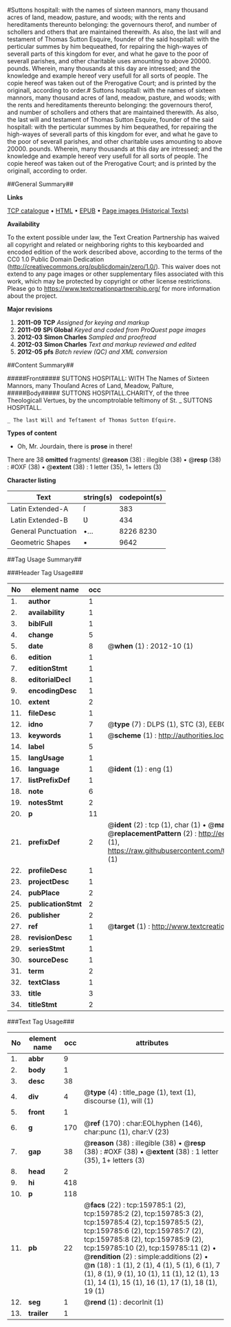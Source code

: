 #Suttons hospitall: with the names of sixteen mannors, many thousand acres of land, meadow, pasture, and woods; with the rents and hereditaments thereunto belonging: the governours therof, and number of schollers and others that are maintained therewith. As also, the last will and testament of Thomas Sutton Esquire, founder of the said hospitall: with the perticular summes by him bequeathed, for repairing the high-wayes of severall parts of this kingdom for ever, and what he gave to the poor of severall parishes, and other charitable uses amounting to above 20000. pounds. Wherein, many thousands at this day are intressed; and the knowledge and example hereof very usefull for all sorts of people. The copie hereof was taken out of the Prerogative Court; and is printed by the originall, according to order.#
Suttons hospitall: with the names of sixteen mannors, many thousand acres of land, meadow, pasture, and woods; with the rents and hereditaments thereunto belonging: the governours therof, and number of schollers and others that are maintained therewith. As also, the last will and testament of Thomas Sutton Esquire, founder of the said hospitall: with the perticular summes by him bequeathed, for repairing the high-wayes of severall parts of this kingdom for ever, and what he gave to the poor of severall parishes, and other charitable uses amounting to above 20000. pounds. Wherein, many thousands at this day are intressed; and the knowledge and example hereof very usefull for all sorts of people. The copie hereof was taken out of the Prerogative Court; and is printed by the originall, according to order.

##General Summary##

**Links**

[TCP catalogue](http://www.ota.ox.ac.uk/tcp/)  • 
[HTML](http://tei.it.ox.ac.uk/tcp/Texts-HTML/free/A94/A94132.html)  • 
[EPUB](http://tei.it.ox.ac.uk/tcp/Texts-EPUB/free/A94/A94132.epub) • 
[Page images (Historical Texts)](https://historicaltexts.jisc.ac.uk/eebo-99861565e)

**Availability**

To the extent possible under law, the Text Creation Partnership has waived all copyright and related or neighboring rights to this keyboarded and encoded edition of the work described above, according to the terms of the CC0 1.0 Public Domain Dedication (http://creativecommons.org/publicdomain/zero/1.0/). This waiver does not extend to any page images or other supplementary files associated with this work, which may be protected by copyright or other license restrictions. Please go to https://www.textcreationpartnership.org/ for more information about the project.

**Major revisions**

1. __2011-09__ __TCP__ *Assigned for keying and markup*
1. __2011-09__ __SPi Global__ *Keyed and coded from ProQuest page images*
1. __2012-03__ __Simon Charles__ *Sampled and proofread*
1. __2012-03__ __Simon Charles__ *Text and markup reviewed and edited*
1. __2012-05__ __pfs__ *Batch review (QC) and XML conversion*

##Content Summary##

#####Front#####
SUTTONS HOSPITALL: WITH The Names of Sixteen Mannors, many Thouſand Acres of Land, Meadow, Paſture, 
#####Body#####
SUTTONS HOSPITALL.CHARITY, of the three Theologicall Vertues, by the uncomptrolable teſtimony of St.
    _ SUTTONS HOSPITALL.

    _ The last Will and Teſtament of Thomas Sutton Eſquire.

**Types of content**

  * Oh, Mr. Jourdain, there is **prose** in there!

There are 38 **omitted** fragments! 
 @__reason__ (38) : illegible (38)  •  @__resp__ (38) : #OXF (38)  •  @__extent__ (38) : 1 letter (35), 1+ letters (3)

**Character listing**


|Text|string(s)|codepoint(s)|
|---|---|---|
|Latin Extended-A|ſ|383|
|Latin Extended-B|Ʋ|434|
|General Punctuation|•…|8226 8230|
|Geometric Shapes|▪|9642|

##Tag Usage Summary##

###Header Tag Usage###

|No|element name|occ|attributes|
|---|---|---|---|
|1.|__author__|1||
|2.|__availability__|1||
|3.|__biblFull__|1||
|4.|__change__|5||
|5.|__date__|8| @__when__ (1) : 2012-10 (1)|
|6.|__edition__|1||
|7.|__editionStmt__|1||
|8.|__editorialDecl__|1||
|9.|__encodingDesc__|1||
|10.|__extent__|2||
|11.|__fileDesc__|1||
|12.|__idno__|7| @__type__ (7) : DLPS (1), STC (3), EEBO-CITATION (1), PROQUEST (1), VID (1)|
|13.|__keywords__|1| @__scheme__ (1) : http://authorities.loc.gov/ (1)|
|14.|__label__|5||
|15.|__langUsage__|1||
|16.|__language__|1| @__ident__ (1) : eng (1)|
|17.|__listPrefixDef__|1||
|18.|__note__|6||
|19.|__notesStmt__|2||
|20.|__p__|11||
|21.|__prefixDef__|2| @__ident__ (2) : tcp (1), char (1)  •  @__matchPattern__ (2) : ([0-9\-]+):([0-9IVX]+) (1), (.+) (1)  •  @__replacementPattern__ (2) : http://eebo.chadwyck.com/downloadtiff?vid=$1&page=$2 (1), https://raw.githubusercontent.com/textcreationpartnership/Texts/master/tcpchars.xml#$1 (1)|
|22.|__profileDesc__|1||
|23.|__projectDesc__|1||
|24.|__pubPlace__|2||
|25.|__publicationStmt__|2||
|26.|__publisher__|2||
|27.|__ref__|1| @__target__ (1) : http://www.textcreationpartnership.org/docs/. (1)|
|28.|__revisionDesc__|1||
|29.|__seriesStmt__|1||
|30.|__sourceDesc__|1||
|31.|__term__|2||
|32.|__textClass__|1||
|33.|__title__|3||
|34.|__titleStmt__|2||


###Text Tag Usage###

|No|element name|occ|attributes|
|---|---|---|---|
|1.|__abbr__|9||
|2.|__body__|1||
|3.|__desc__|38||
|4.|__div__|4| @__type__ (4) : title_page (1), text (1), discourse (1), will (1)|
|5.|__front__|1||
|6.|__g__|170| @__ref__ (170) : char:EOLhyphen (146), char:punc (1), char:V (23)|
|7.|__gap__|38| @__reason__ (38) : illegible (38)  •  @__resp__ (38) : #OXF (38)  •  @__extent__ (38) : 1 letter (35), 1+ letters (3)|
|8.|__head__|2||
|9.|__hi__|418||
|10.|__p__|118||
|11.|__pb__|22| @__facs__ (22) : tcp:159785:1 (2), tcp:159785:2 (2), tcp:159785:3 (2), tcp:159785:4 (2), tcp:159785:5 (2), tcp:159785:6 (2), tcp:159785:7 (2), tcp:159785:8 (2), tcp:159785:9 (2), tcp:159785:10 (2), tcp:159785:11 (2)  •  @__rendition__ (2) : simple:additions (2)  •  @__n__ (18) : 1 (1), 2 (1), 4 (1), 5 (1), 6 (1), 7 (1), 8 (1), 9 (1), 10 (1), 11 (1), 12 (1), 13 (1), 14 (1), 15 (1), 16 (1), 17 (1), 18 (1), 19 (1)|
|12.|__seg__|1| @__rend__ (1) : decorInit (1)|
|13.|__trailer__|1||
